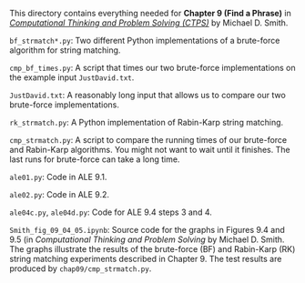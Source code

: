 This directory contains everything needed for
**Chapter 9 (Find a Phrase)** in
[*Computational Thinking and Problem Solving (CTPS)*](https://profsmith89.github.io/ctps/ctps.html)
by Michael D. Smith.

`bf_strmatch*.py`: Two different Python implementations of a brute-force algorithm for string matching.

`cmp_bf_times.py`: A script that times our two brute-force implementations on the example input `JustDavid.txt`.

`JustDavid.txt`: A reasonably long input that allows us to compare our two brute-force implementations.

`rk_strmatch.py`: A Python implementation of Rabin-Karp string matching.

`cmp_strmatch.py`: A script to compare the running times of our brute-force and Rabin-Karp algorithms.  You might not want to wait until it finishes. The last runs for brute-force can take a long time.

`ale01.py`: Code in ALE 9.1.

`ale02.py`: Code in ALE 9.2.

`ale04c.py`, `ale04d.py`: Code for ALE 9.4 steps 3 and 4.

`Smith_fig_09_04_05.ipynb`: Source code for the graphs in Figures 9.4 and 9.5 (in _Computational Thinking and Problem Solving_ by Michael D. Smith. The graphs illustrate the results of the brute-force (BF) and Rabin-Karp (RK) string matching experiments described in Chapter 9. The test results are produced by `chap09/cmp_strmatch.py`.
